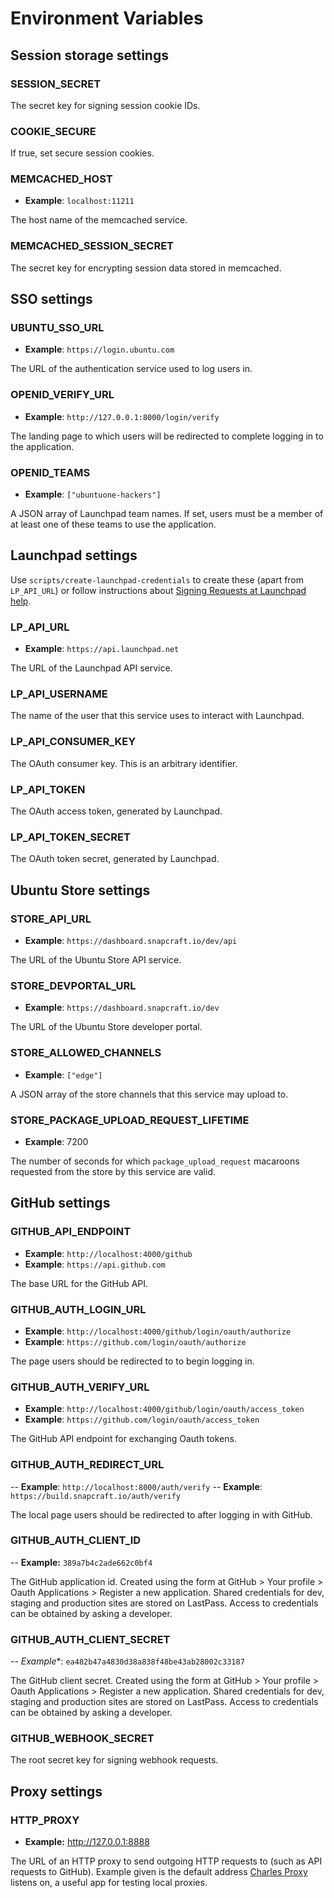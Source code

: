 # Environment Variables

## Session storage settings

### SESSION\_SECRET

The secret key for signing session cookie IDs.

### COOKIE\_SECURE

If true, set secure session cookies.

### MEMCACHED\_HOST

- **Example**: `localhost:11211`

The host name of the memcached service.

### MEMCACHED\_SESSION\_SECRET

The secret key for encrypting session data stored in memcached.

## SSO settings

### UBUNTU\_SSO\_URL

- **Example**: `https://login.ubuntu.com`

The URL of the authentication service used to log users in.

### OPENID\_VERIFY\_URL

- **Example**: `http://127.0.0.1:8000/login/verify`

The landing page to which users will be redirected to complete logging in to
the application.

### OPENID\_TEAMS

- **Example**: `["ubuntuone-hackers"]`

A JSON array of Launchpad team names.  If set, users must be a member of at
least one of these teams to use the application.

## Launchpad settings

Use `scripts/create-launchpad-credentials` to create these (apart from
`LP_API_URL`) or follow instructions about [Signing Requests at Launchpad help](https://help.launchpad.net/API/SigningRequests).

### LP\_API\_URL

- **Example**: `https://api.launchpad.net`

The URL of the Launchpad API service.

### LP\_API\_USERNAME

The name of the user that this service uses to interact with Launchpad.

### LP\_API\_CONSUMER\_KEY

The OAuth consumer key.  This is an arbitrary identifier.

### LP\_API\_TOKEN

The OAuth access token, generated by Launchpad.

### LP\_API\_TOKEN\_SECRET

The OAuth token secret, generated by Launchpad.


## Ubuntu Store settings

### STORE\_API\_URL

- **Example**: `https://dashboard.snapcraft.io/dev/api`

The URL of the Ubuntu Store API service.

### STORE\_DEVPORTAL\_URL

- **Example**: `https://dashboard.snapcraft.io/dev`

The URL of the Ubuntu Store developer portal.

### STORE\_ALLOWED\_CHANNELS

- **Example**: `["edge"]`

A JSON array of the store channels that this service may upload to.

### STORE\_PACKAGE\_UPLOAD\_REQUEST\_LIFETIME

- **Example**: 7200

The number of seconds for which `package_upload_request` macaroons requested
from the store by this service are valid.


## GitHub settings

### GITHUB\_API\_ENDPOINT
- **Example**: `http://localhost:4000/github`
- **Example**: `https://api.github.com`

The base URL for the GitHub API.

### GITHUB\_AUTH\_LOGIN\_URL
- **Example**: `http://localhost:4000/github/login/oauth/authorize`
- **Example**: `https://github.com/login/oauth/authorize`

The page users should be redirected to to begin logging in.

### GITHUB\_AUTH\_VERIFY\_URL
- **Example**: `http://localhost:4000/github/login/oauth/access_token`
- **Example**: `https://github.com/login/oauth/access_token`

The GitHub API endpoint for exchanging Oauth tokens.

### GITHUB\_AUTH\_REDIRECT\_URL
-- **Example**: `http://localhost:8000/auth/verify`
-- **Example**: `https://build.snapcraft.io/auth/verify`

The local page users should be redirected to after logging in with GitHub.

### GITHUB\_AUTH\_CLIENT\_ID
-- **Example:** `389a7b4c2ade662c0bf4`

The GitHub application id. Created using the form at GitHub > Your profile > Oauth Applications > Register a new application. Shared credentials for dev, staging and production sites are stored on LastPass. Access to credentials can be obtained by asking a developer.

### GITHUB\_AUTH\_CLIENT\_SECRET
-- *Example**: `ea482b47a4830d38a838f48be43ab28002c33187`

The GitHub client secret. Created using the form at GitHub > Your profile > Oauth Applications > Register a new application. Shared credentials for dev, staging and production sites are stored on LastPass. Access to credentials can be obtained by asking a developer.

### GITHUB\_WEBHOOK\_SECRET

The root secret key for signing webhook requests.

## Proxy settings
### HTTP\_PROXY
- **Example:** http://127.0.0.1:8888

The URL of an HTTP proxy to send outgoing HTTP requests to (such as API requests to GitHub). Example given is the default address [Charles Proxy](https://www.charlesproxy.com/) listens on, a useful app for testing local proxies.
